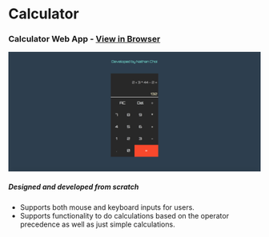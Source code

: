 # Calculator 
### Calculator Web App - [View in Browser](https://sihoonathan.github.io/calculator/)

![screenshot](screenshot1.png)

##### Designed and developed from scratch
- Supports both mouse and keyboard inputs for users. 
- Supports functionality to do calculations based on the operator precedence as well as just simple calculations. 
